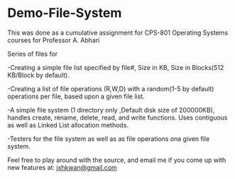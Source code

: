 Demo-File-System
==================
This was done as a cumulative assignment for CPS-801 Operating Systems courses for Professor A. Abhari

Series of files for 
  
-Creating a simple file list specified by file#, Size in KB, Size in Blocks(512 KB/Block by default).

-Creating a list of file operations (R,W,D) with a random(1-5 by default) operations per file, based upon a given file list.
  
-A simple file system (1 directory only ,Default disk size of 200000KB), handles create, rename, delete, read, and write functions. Uses contiguous as well as Linked List allocation methods.
	
-Testers for the file system as well as as file operations ona given file system.
  
Feel free to play around with the source, and email me if you come up with new features at: jxhkwan@gmail.com
